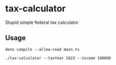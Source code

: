 # tax-calculator
Stupid simple federal tax calculator

## Usage
`deno compile --allow-read main.ts`

`./tax-calculator --taxYear 2023 --income 100000`
